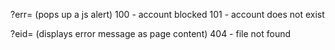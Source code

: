 ?err= (pops up a js alert)
100 - account blocked
101 - account does not exist

?eid= (displays error message as page content)
404 - file not found
